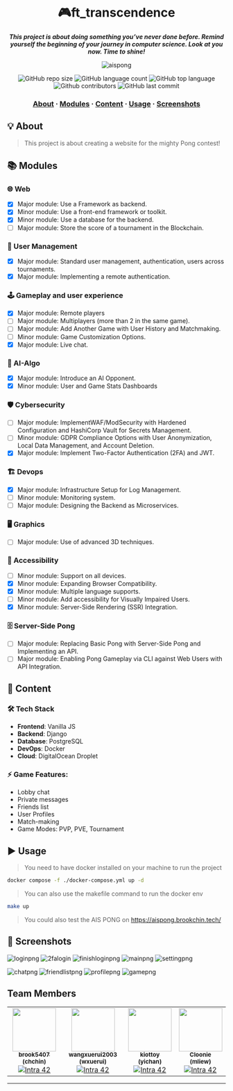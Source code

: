 <h1 align="center">
    🎮ft_transcendence
</h1>

<p align="center">
	<b><i>This project is about doing something you’ve never done before.
 Remind yourself the beginning of your journey in computer science.
 Look at you now. Time to shine!</i></b><br>
</p>

<p align="center">
  <image alt="aispong" src="files/aispong.gif"></image>
</p>

<p align="center">
	<img alt="GitHub repo size" src="https://img.shields.io/github/repo-size/brook5407/42KL_ft_transcendence">
	<img alt="GitHub language count" src="https://img.shields.io/github/languages/count/brook5407/42KL_ft_transcendence">
	<img alt="GitHub top language" src="https://img.shields.io/github/languages/top/brook5407/42KL_ft_transcendence">
	<img alt="Github contributors" src="https://img.shields.io/github/contributors/brook5407/42KL_ft_transcendence">
	<img alt="GitHub last commit" src="https://img.shields.io/github/last-commit/brook5407/42KL_ft_transcendence">
</p>

<h3 align="center">
	<a href="#-about">About</a>
	<span> · </span>
	<a href="#-modules">Modules</a>
	<span> · </span>
  	<a href="#-content">Content</a>
	<span> · </span>
	<a href="#-usage">Usage</a>
	<span> · </span>
	<a href="#-screenshots">Screenshots</a>

</h3>

## 💡 About

 > This project is about creating a website for the mighty Pong contest!

## 📚 Modules

### 🌐 Web
- [x] Major module: Use a Framework as backend.
- [x] Minor module: Use a front-end framework or toolkit.
- [x] Minor module: Use a database for the backend.
- [ ] Major module: Store the score of a tournament in the Blockchain.

### 👤 User Management
- [x] Major module: Standard user management, authentication, users across
tournaments.
- [x] Major module: Implementing a remote authentication.

### 🕹️ Gameplay and user experience
- [x] Major module: Remote players
- [ ] Major module: Multiplayers (more than 2 in the same game).
- [ ] Major module: Add Another Game with User History and Matchmaking.
- [ ] Minor module: Game Customization Options.
- [x] Major module: Live chat.

### 👾 AI-Algo
- [x] Major module: Introduce an AI Opponent.
- [x] Minor module: User and Game Stats Dashboards

### 🛡️ Cybersecurity
- [ ] Major module: ImplementWAF/ModSecurity with Hardened Configuration
and HashiCorp Vault for Secrets Management.
- [ ] Minor module: GDPR Compliance Options with User Anonymization, Local
Data Management, and Account Deletion.
- [x] Major module: Implement Two-Factor Authentication (2FA) and JWT.

### 🏗️ Devops
- [x] Major module: Infrastructure Setup for Log Management.
- [ ] Minor module: Monitoring system.
- [ ] Major module: Designing the Backend as Microservices.

### 🖥️ Graphics
- [ ] Major module: Use of advanced 3D techniques.

### 📲 Accessibility
- [ ] Minor module: Support on all devices.
- [x] Minor module: Expanding Browser Compatibility.
- [x] Minor module: Multiple language supports.
- [ ] Minor module: Add accessibility for Visually Impaired Users.
- [x] Minor module: Server-Side Rendering (SSR) Integration.

### 🗄️ Server-Side Pong
- [ ] Major module: Replacing Basic Pong with Server-Side Pong and Implementing
an API.
- [ ] Major module: Enabling Pong Gameplay via CLI against Web Users with
API Integration.

## 🚀 Content

### 🛠️ Tech Stack

- **Frontend**: Vanilla JS
- **Backend**: Django
- **Database**: PostgreSQL
- **DevOps**: Docker
- **Cloud**: DigitalOcean Droplet

### ⚡ Game Features:
- Lobby chat
- Private messages
- Friends list
- User Profiles
- Match-making
- Game Modes: PVP, PVE, Tournament

## ▶️ Usage

>  You need to have docker installed on your machine to run the project <br>

```bash
docker compose -f ./docker-compose.yml up -d
```
>  You can also use the makefile command to run the docker env <br>
    
```bash
make up
```

> You could also test the AIS PONG on https://aispong.brookchin.tech/

## 📸 Screenshots

![loginpng](files/login.png)
![2falogin](files/2falogin.png)
![finishloginpng](files/signin.png)
![mainpng](files/main.png)
![settingpng](files/setting.png)

![chatpng](files/chat.png)
![friendlistpng](files/friendlist.png)
![profilepng](files/profile.png)
![gamepng](files/pong.png)

## Team Members

<table>
  <tr>
    <td align="center"><a href="https://github.com/brook5407/"><img src="https://avatars.githubusercontent.com/u/100013115?v=4" width="100px;" alt=""/><br /><sub><b>brook5407 (chchin)</b></sub></a><br /><a href="https://profile.intra.42.fr/users/chchin" title="Intra 42"><img src="https://img.shields.io/badge/KL-FFFFFF?style=plastic&logo=42&logoColor=000000" alt="Intra 42"/></a></td>
    <td align="center"><a href="https://github.com/wangxuerui2003/"><img src="https://avatars.githubusercontent.com/u/69043064?v=4" width="100px;" alt=""/><br /><sub><b>wangxuerui2003 (wxuerui)</b></sub></a><br /><a href="https://profile.intra.42.fr/users/wxuerui" title="Intra 42"><img src="https://img.shields.io/badge/KL-FFFFFF?style=plastic&logo=42&logoColor=000000" alt="Intra 42"/></a></td>
    <td align="center"><a href="https://github.com/kiottoy/"><img src="https://avatars.githubusercontent.com/u/124850470?v=4" width="100px;" alt=""/><br /><sub><b>kiottoy (yichan)</b></sub></a><br /><a href="https://profile.intra.42.fr/users/yichan" title="Intra 42"><img src="https://img.shields.io/badge/KL-FFFFFF?style=plastic&logo=42&logoColor=000000" alt="Intra 42"/></a></td>
    <td align="center"><a href="https://github.com/Cloonie/"><img src="https://avatars.githubusercontent.com/u/104150554?v=4" width="100px;" alt=""/><br /><sub><b>Cloonie (mliew)</b></sub></a><br /><a href="https://profile.intra.42.fr/users/mliew" title="Intra 42"><img src="https://img.shields.io/badge/KL-FFFFFF?style=plastic&logo=42&logoColor=000000" alt="Intra 42"/></a></td>
  </tr>
</table>

- - -
